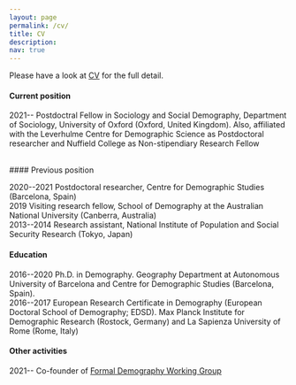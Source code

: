 ```yaml
---
layout: page
permalink: /cv/
title: CV
description:
nav: true
---
```


Please have a look at [CV](https://drive.google.com/file/d/1Ugyip8TWh0OUb0Fyd0xrk104EPfUoEkW/view?usp=sharing) for the full detail.

#### Current position

2021-- Postdoctral Fellow in Sociology and Social Demography, Department of Sociology, University of Oxford (Oxford, United Kingdom). Also, affiliated with the Leverhulme Centre for Demographic Science as Postdoctoral researcher and Nuffield College as Non-stipendiary Research Fellow

<br />
#### Previous position

2020--2021 Postdoctoral researcher, Centre for Demographic Studies (Barcelona, Spain)  
2019 Visiting research fellow, School of Demography at the Australian National University (Canberra, Australia)  
2013--2014 Research assistant, National Institute of Population and Social Security Research (Tokyo, Japan)


#### Education

2016--2020 Ph.D. in Demography. Geography Department at Autonomous University of Barcelona and Centre for Demographic Studies (Barcelona, Spain).  
2016--2017 European Research Certificate in Demography (European Doctoral School of Demography; EDSD). Max Planck Institute for Demographic Research (Rostock, Germany) and La Sapienza University of Rome (Rome, Italy)


#### Other activities

2021-- Co-founder of [Formal Demography Working Group](https://formaldemography.github.io/working_group/)